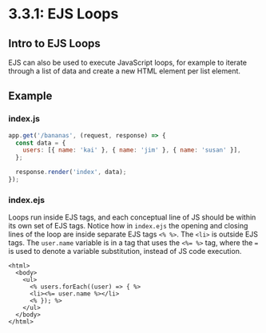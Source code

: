 # 3.3.1: EJS Loops

## Intro to EJS Loops

EJS can also be used to execute JavaScript loops, for example to iterate through a list of data and create a new HTML element per list element.

## Example

### index.js

```javascript
app.get('/bananas', (request, response) => {
  const data = {
    users: [{ name: 'kai' }, { name: 'jim' }, { name: 'susan' }],
  };

  response.render('index', data);
});
```

### index.ejs

Loops run inside EJS tags, and each conceptual line of JS should be within its own set of EJS tags. Notice how in `index.ejs` the opening and closing lines of the loop are inside separate EJS tags `<% %>`. The `<li>` is outside EJS tags. The `user.name` variable is in a tag that uses the `<%= %>` tag, where the `=` is used to denote a variable substitution, instead of JS code execution.

```markup
<html>
  <body>
    <ul>
      <% users.forEach((user) => { %>
      <li><%= user.name %></li>
      <% }); %>
    </ul>
  </body>
</html>
```

